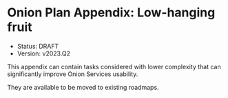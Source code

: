 # Onion Plan Appendix: Low-hanging fruit

* Status: DRAFT
* Version: v2023.Q2

This appendix can contain tasks considered with lower complexity that can
significantly improve Onion Services usability.

They are available to be moved to existing roadmaps.
